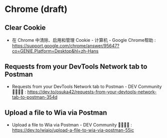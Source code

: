 # Chrome (draft)

## Clear Cookie

- 在 Chrome 中清除、启用和管理 Cookie - 计算机 - Google Chrome帮助 : https://support.google.com/chrome/answer/95647?co=GENIE.Platform=Desktop&hl=zh-Hans

## Requests from your DevTools Network tab to Postman

- Requests from your DevTools Network tab to Postman - DEV Community 👩‍💻👨‍💻 : https://dev.to/osuka42/requests-from-your-devtools-network-tab-to-postman-354d

## Upload a file to Wia via Postman

- Upload a file to Wia via Postman - DEV Community 👩‍💻👨‍💻 : https://dev.to/wiaio/upload-a-file-to-wia-via-postman-55ic
